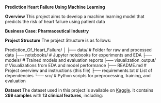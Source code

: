 **Prediction Heart Failure Using Machine Learning**

**Overview**
This project aims to develop a machine learning model that predicts the risk of heart failure using patient data



**Business Case: Pharmaceutical Industry**



**Project Structure**
The project Structure is as follows:

Prediction_Of_Heart_Failure/
│
├── data/              		# Folder for raw and processed data
├── notebooks/          	# Jupyter notebooks for experiments and EDA
├── models/             	# Trained models and evaluation reports
├── visualization_output/	# Visualizations from EDA and model performance
├── README.md           	# Project overview and instructions (this file)
├── requirements.txt    	# List of dependencies
└── src/                	# Python scripts for preprocessing, training, and evaluation


**Dataset**
The dataset used in this project is available on [Kaggle](https://www.kaggle.com/datasets/fedesoriano/heart-failure-prediction). It contains **299 samples** with **13 clinical features**, including: